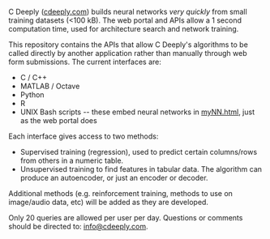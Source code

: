 C Deeply ([cdeeply.com](https://www.cdeeply.com)) builds neural networks *very quickly* from small training datasets (<100 kB).
The web portal and APIs allow a 1 second computation time, used for architecture search and network training.

This repository contains the APIs that allow C Deeply's algorithms to be called directly by another application
rather than manually through web form submissions.  The current interfaces are:

- C / C++
- MATLAB / Octave
- Python
- R
- UNIX Bash scripts -- these embed neural networks in [myNN.html](https://github.com/cdeeply/cdeeply/blob/main/myNN.html), just as the web portal does

Each interface gives access to two methods:

- Supervised training (regression), used to predict certain columns/rows from others in a numeric table.
- Unsupervised training to find features in tabular data.  The algorithm can produce an autoencoder, or just an encoder or decoder.

Additional methods (e.g. reinforcement training, methods to use on image/audio data, etc) will be added as they are developed.

Only 20 queries are allowed per user per day.  Questions or comments should be directed to:  [info@cdeeply.com](mailto:info@cdeeply.com).

<!---
cdeeply/cdeeply is a ✨ special ✨ repository because its `README.md` (this file) appears on your GitHub profile.
You can click the Preview link to take a look at your changes.
--->
